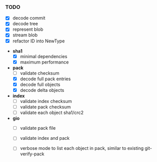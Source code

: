 ### TODO

* [x] decode commit
* [x] decode tree
* [x] represent blob
* [x] stream blob
* [x] refactor ID into NewType
* **sha1**
   * [x] minimal dependencies
   * [x] maximum performance
* **pack**
   * [ ] validate checksum
   * [x] decode full pack entries
   * [x] decode full objects
   * [x] decode delta objects
* **index**
   * [ ] validate index checksum
   * [ ] validate pack checksum
   * [ ] validate each object sha1/crc2
* **gio**
   * [ ] validate pack file
   * [ ] validate index and pack
   * [ ] verbose mode to list each object in pack, similar to existing git-verify-pack

